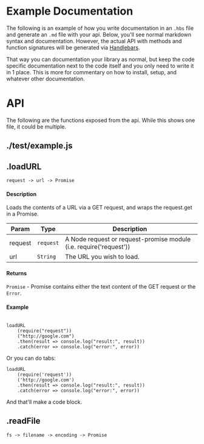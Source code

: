 # Example Documentation

The following is an example of how you write documentation in an `.hbs` file and generate an `.md` file with your api. Below, you'll see normal markdown syntax and documentation. However, the actual API with methods and function signatures will be generated via [Handlebars](http://handlebarsjs.com/).

That way you can documentation your library as normal, but keep the code specific documentation next to the code itself and you only need to write it in 1 place. This is more for commentary on how to install, setup, and whatever other documentation.

# API

The following are the functions exposed from the api. While this shows one file, it could be multiple.

<!-- Note that the markup below is for Handlebars markup.
The squiggly braces represent places where you can put Handlebars block expressions and variables.
It will then inject the text there for you. The output string will be
a document you can write out as an `.md` file. --> 
## ./test/example.js


## .loadURL
`request -> url -> Promise`


#### Description
Loads the contents of a URL via a GET request, and wraps the request.get in a Promise.

| Param    | Type                 | Description                   |
| ------   | -------------------- | ----------------------------- |
| request  | <code>request</code> | A Node request or request-promise module (i.e. require('request')) |
| url      | <code>String</code>  | The URL you wish to load.     |

#### Returns
<code>Promise</code> - Promise contains either the text content of the GET request or the <code>Error</code>.

#### Example
<pre><code class="language-javascript">
loadURL
    (require("request"))
    ("http://google.com")
    .then(result => console.log("result:", result))
    .catch(error => console.log("error:", error))
</code></pre>



Or you can do tabs:

    loadURL
        (require('request'))
        ('http://google.com')
        .then(result => console.log("result:", result))
        .catch(error => console.log("error:", error))

And that'll make a code block.


## .readFile
`fs -> filename -> encoding -> Promise`